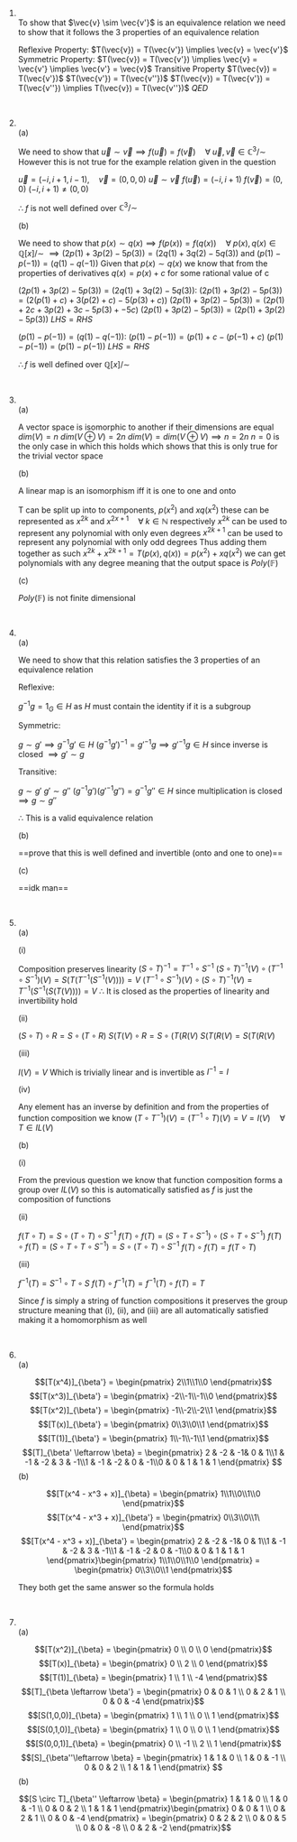 1. <br>To show that $\vec{v} \sim \vec{v'}$ is an equivalence relation we need to show that it follows the 3 properties of an equivalence relation
	
	Reflexive Property:
		$T(\vec{v}) = T(\vec{v'}) \implies \vec{v} = \vec{v'}$
	Symmetric Property:
		$T(\vec{v}) = T(\vec{v'}) \implies \vec{v} = \vec{v'} \implies \vec{v'} = \vec{v}$
	Transitive Property
		$T(\vec{v}) = T(\vec{v'})$
		$T(\vec{v'}) = T(\vec{v''})$
		$T(\vec{v}) = T(\vec{v'}) = T(\vec{v''}) \implies T(\vec{v}) = T(\vec{v''})$
	$QED$

<div style="page-break-after: always; visibility: hidden">\pagebreak</div>

2. <br>(a)
	
	We need to show that $\vec{u} \sim \vec{v} \implies f(\vec{u}) = f(\vec{v}) \quad \forall \; \vec{u}, \vec{v} \in \mathbb{C}^3/\sim$
	However this is not true for the example relation given in the question
	
	$\vec{u} = (-i, i + 1, i -1), \quad \vec{v} = (0,0,0)$ 
	$\vec{u} \sim \vec{v}$
	$f(\vec{u}) = (-i, i + 1)$
	$f(\vec{v}) = (0,0)$
	$(-i, i + 1) \neq (0,0)$
	
	$\therefore \; f$ is not well defined over $\mathbb{C}^3/\sim$
	
	(b)
	
	We need to show that $p(x) \sim q(x) \implies f(p(x)) = f(q(x)) \quad \forall \; p(x), q(x) \in \mathbb{Q}[x]/\sim$
	$\implies (2p(1) + 3p(2) - 5p(3)) = (2q(1) + 3q(2) - 5q(3)) \text{ and } (p(1) - p(-1)) = (q(1) - q(-1))$
	Given that $p(x) \sim q(x)$ we know that from the properties of derivatives $q(x) = p(x) + c$ for some rational value of c 
	
	$(2p(1) + 3p(2) - 5p(3)) = (2q(1) + 3q(2) - 5q(3))$:
	$(2p(1) + 3p(2) - 5p(3)) = (2(p(1) + c) + 3(p(2) + c) - 5(p(3) + c))$
	$(2p(1) + 3p(2) - 5p(3)) = (2p(1) + 2c + 3p(2) + 3c - 5p(3) + -5c)$
	$(2p(1) + 3p(2) - 5p(3)) = (2p(1) + 3p(2) - 5p(3))$
	$LHS = RHS$
	
	$(p(1) - p(-1)) = (q(1) - q(-1))$:
	$(p(1) - p(-1)) = (p(1) + c -(p(-1) + c)$
	$(p(1) - p(-1)) = (p(1) - p(-1))$
	$LHS = RHS$
	
	$\therefore f$ is well defined over $\mathbb{Q}[x]/\sim$

<div style="page-break-after: always; visibility: hidden">\pagebreak</div>

3. <br>(a)
	
	A vector space is isomorphic to another if their dimensions are equal
	$dim(V) = n$
	$dim(V \oplus V) = 2n$
	$dim(V) = dim(V \oplus V) \implies n = 2n$
	$n = 0$ is the only case in which this holds which shows that this is only true for the trivial vector space
	
	(b)
	
	A linear map is an isomorphism iff it is one to one and onto
	
	T can be split up into to components, $p(x^2)$ and $xq(x^2)$ these can be represented as $x^{2k}$ and $x^{2x+1} \quad \forall \; k \in \mathbb{N}$  respectively 
	$x^{2k}$ can be used to represent any polynomial with only even degrees
	$x^{2k+1}$ can be used to represent any polynomial with only odd degrees
	Thus adding them together as such  $x^{2k} + x^{2k+1} = T(p(x), q(x)) = p(x^2) + xq(x^2)$ we can get polynomials with any degree meaning that the output space is $Poly(\mathbb{F})$ 
	
	(c)
	
	$Poly(\mathbb{F})$ is not finite dimensional

<div style="page-break-after: always; visibility: hidden">\pagebreak</div>

4. <br>(a)
	
	We need to show that this relation satisfies the 3 properties of an equivalence relation
	
	Reflexive:
	
	$g^{-1}g = 1_G \in H$ as $H$ must contain the identity if it is a subgroup
	
	Symmetric:
	
	$g \sim g' \implies g^{-1}g' \in H$
	$(g^{-1}g')^{-1} = g{'}^{-1}g \implies g{'}^{-1}g \in H$ since inverse is closed
	$\implies g' \sim g$
	
	Transitive:
	
	$g \sim g'$
	$g' \sim g''$
	$(g^{-1}g')(g{'}^{-1}g'') = g^{-1}g'' \in H$ since multiplication is closed
	$\implies g \sim g''$
	
	$\therefore$ This is a valid equivalence relation
	
	(b)
	
	==prove that this is well defined and invertible (onto and one to one)==
	
	(c)
	
	==idk man==

<div style="page-break-after: always; visibility: hidden">\pagebreak</div>

5. <br>(a)
	
	(i)
	
	Composition preserves linearity
	$(S \circ T)^{-1} = T^{-1} \circ S^{-1}$
	$(S \circ T)^{-1}(V) \circ  (T^{-1} \circ S^{-1})(V) = S(T(T^{-1}(S^{-1}(V)))) = V$
	$(T^{-1} \circ S^{-1})(V) \circ (S \circ T)^{-1}(V) = T^{-1}(S^{-1}(S(T(V)))) = V$
	$\therefore$ It is closed as the properties of linearity and invertibility hold
	
	(ii)
	
	$(S \circ T) \circ R = S \circ (T \circ R)$
	$S(T(V) \circ R = S \circ (T(R(V)$
	$S(T(R(V) = S(T(R(V)$
	
	(iii)
	
	$I(V) = V$
	Which is trivially linear and is invertible as $I^{-1} = I$ 
	
	(iv)	
	
	Any element has an inverse by definition and from the properties of function composition we know $(T \circ T^{-1})(V) = (T^{-1} \circ T)(V) = V = I(V) \quad \forall \; T \in IL(V)$
	
	(b)
	
	(i)
	
	From the previous question we know that function composition forms a group over $IL(V)$ so this is automatically satisfied as $f$ is just the composition of functions
	
	(ii)
	
	$f(T \circ T) = S \circ (T \circ T) \circ S^{-1}$
	$f(T) \circ f(T) = (S \circ T \circ S^{-1}) \circ (S \circ T \circ S^{-1})$
	$f(T) \circ f(T) = (S \circ T \circ T \circ S^{-1}) = S \circ (T \circ T) \circ S^{-1}$
	$f(T) \circ f(T) = f(T \circ T)$
	
	(iii)
	
	$f^{-1}(T) = S^{-1} \circ T \circ S$
	$f(T) \circ f^{-1}(T) = f^{-1}(T) \circ f(T) = T$
	
	Since $f$ is simply a string of function compositions it preserves the group structure meaning that (i), (ii), and (iii) are all automatically satisfied making it a homomorphism as well
<div style="page-break-after: always; visibility: hidden">\pagebreak</div>

6. <br>(a)
	
	$$[T(x^4)]_{\beta'} = \begin{pmatrix} 2\\1\\1\\0 \end{pmatrix}$$ 
	$$[T(x^3)]_{\beta'} = \begin{pmatrix} -2\\-1\\-1\\0 \end{pmatrix}$$ 
	$$[T(x^2)]_{\beta'} = \begin{pmatrix} -1\\-2\\-2\\1 \end{pmatrix}$$ 
	$$[T(x)]_{\beta'} = \begin{pmatrix} 0\\3\\0\\1 \end{pmatrix}$$ 
	$$[T(1)]_{\beta'} = \begin{pmatrix} 1\\-1\\-1\\1 \end{pmatrix}$$ 
	$$[T]_{\beta' \leftarrow \beta} = \begin{pmatrix} 2 & -2 & -1& 0 & 1\\1 & -1 & -2 & 3 & -1\\1 & -1 & -2 & 0 & -1\\0 & 0 & 1 & 1 & 1 \end{pmatrix} $$
	(b)
	
	$$[T(x^4 - x^3 + x)]_{\beta} = \begin{pmatrix} 1\\1\\0\\1\\0 \end{pmatrix}$$ 
	$$[T(x^4 - x^3 + x)]_{\beta'} = \begin{pmatrix} 0\\3\\0\\1\ \end{pmatrix}$$ 
	$$[T(x^4 - x^3 + x)]_{\beta'} = \begin{pmatrix} 2 & -2 & -1& 0 & 1\\1 & -1 & -2 & 3 & -1\\1 & -1 & -2 & 0 & -1\\0 & 0 & 1 & 1 & 1 \end{pmatrix}\begin{pmatrix} 1\\1\\0\\1\\0 \end{pmatrix} = \begin{pmatrix} 0\\3\\0\\1 \end{pmatrix}$$
	
	They both get the same answer so the formula holds

<div style="page-break-after: always; visibility: hidden">\pagebreak</div>

7. <br>(a)
	
	$$[T(x^2)]_{\beta} = \begin{pmatrix} 0 \\ 0 \\ 0 \end{pmatrix}$$
	$$[T(x)]_{\beta} = \begin{pmatrix} 0 \\ 2 \\ 0 \end{pmatrix}$$
	$$[T(1)]_{\beta} = \begin{pmatrix} 1 \\ 1 \\ -4 \end{pmatrix}$$
	$$[T]_{\beta \leftarrow \beta'} = \begin{pmatrix} 0 & 0 & 1 \\ 0 & 2 & 1 \\ 0 & 0 & -4 \end{pmatrix}$$
	$$[S(1,0,0)]_{\beta} = \begin{pmatrix} 1 \\ 1 \\ 0 \\ 1 \end{pmatrix}$$
	$$[S(0,1,0)]_{\beta} = \begin{pmatrix} 1 \\ 0 \\ 0 \\ 1 \end{pmatrix}$$
	$$[S(0,0,1)]_{\beta} = \begin{pmatrix} 0 \\ -1 \\ 2 \\ 1 \end{pmatrix}$$
	$$[S]_{\beta''\leftarrow \beta} = \begin{pmatrix} 1 & 1 & 0 \\ 1 & 0 & -1 \\ 0 & 0 & 2 \\ 1 & 1 & 1  \end{pmatrix} $$
	(b)
	
	$$[S \circ T]_{\beta'' \leftarrow \beta} = \begin{pmatrix} 1 & 1 & 0 \\ 1 & 0 & -1 \\ 0 & 0 & 2 \\ 1 & 1 & 1  \end{pmatrix}\begin{pmatrix} 0 & 0 & 1 \\ 0 & 2 & 1 \\ 0 & 0 & -4 \end{pmatrix} = \begin{pmatrix} 0 & 2 & 2 \\ 0 & 0 & 5 \\ 0 & 0 & -8 \\ 0 & 2 & -2  \end{pmatrix}$$